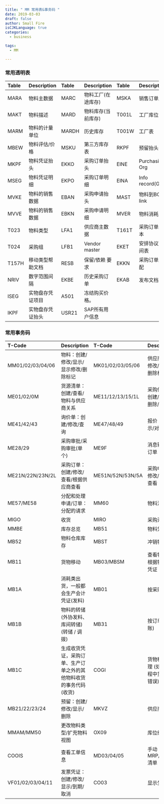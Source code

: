 ```yaml
---
title: " MM 常用表&事务码 "
date: 2019-03-03
draft: false
author: Small Fire
isCJKLanguage: true
categories: 
  - business

tags: 
  - MM

---
```


### 常用透明表

| Table | Description      | Table | Description        | Table | Description         |
| :---- | :--------------- | :---- | :----------------- | :---- | :------------------ |
| MARA  | 物料主数据       | MARC  | 物料工厂(在途库存) | MSKA  | 销售订单库存        |
| MAKT  | 物料描述         | MARD  | 物料库存(当前库存) | T001L | 工厂库位关系        |
| MARM  | 物料的计量单位   | MARDH | 历史库存           | T001W | 工厂表              |
| MBEW  | 物料评估/价格    | MSKU  | 第三方库存表       | RKPF  | 预留抬头            |
| MKPF  | 物料凭证抬头     | EKKO  | 采购订单抬头       | EINE  | Purchasing Org      |
| MSEG  | 物料凭证明细     | EKPO  | 采购订单明细       | EINA  | Info record(G_data) |
| MVKE  | 物料的销售数据   | EBAN  | 采购申请抬头       | MAST  | 物料到BOM link      |
| MVVE  | 物料的销售数据   | EBKN  | 采购申请明细       | MVER  | 物料消耗            |
| T023  | 物料类型         | LFA1  | 供应商主数据       | T161T | 采购订单类型文本    |
| T024  | 采购组           | LFB1  | Vendor master      | EKET  | 安排协议交付时间表  |
| T157H | 移动类型帮助文档 | RESB  | 保留/依赖 要求     | EKKN  | 采购订单账号分配    |
| NRIV  | 数字范围间隔     | EKBE  | 历史采购订单       | EKAB  | 发布文档            |
| ISEG  | 实物盘存凭证项目 | A501  | 冻结购买价格。     |       |                     |
| IKPF  | 实物盘存凭证抬头 | USR21 | SAP所有用户信息    |       |                     |

### 常用事务码

| T-Code           | Description                                                  | T-Code           | Description                                     |
| :--------------- | :----------------------------------------------------------- | :--------------- | :---------------------------------------------- |
| MM01/02/03/04/06 | 物料：创建/修改/显示/显示修改/删除标记                       | MK01/02/03/05/06 | 供应商：创建/修改/显示/冻结/删除标记            |
| ME01/02/0M       | 货源清单：创建/查看/物料与供应商关系                         | ME11/12/13/15/1L | 采购信息记录：创建/修改/显示/删除/供应商        |
| ME41/42/43       | 询价单：创建/修改/查询                                       | ME47/48/49       | 报价：维护/显示/对比                            |
| ME28/29          | 采购审批/采购审批(单个)                                      | ME9F             | 消息输出：采购订单                              |
| ME21N/22N/23N/2L | 采购订单：创建/修改/查看/根据供应商查看                      | ME51N/52N/53N/5A | 采购申请:创建/修改/查看/批量查看                |
| ME57/ME58        | 分配和处理申请/订单：分配的请求                              | MM60             | 物料清单查询                                    |
| MIGO             | 收货                                                         | MIRO             | 采购开票                                        |
| MMBE             | 库存总览                                                     | MB51             | 物料凭证清单                                    |
| MB52             | 物料仓库库存                                                 | MBST             | 冲销物料凭证                                    |
| MB11             | 货物移动                                                     | MB03/MBSM        | 查看物料凭证/根据物料查物料凭证                 |
| MB1A             | 消耗类出货，一般都会生产会计凭证(发料)                       | MB01             | 按采购订单收货                                  |
| MB1B             | 物料的转储 (外协发料、库间转储)(转储 / 调拨)                 | MB31             | 按订单收货 (过账)                               |
| MB1C             | 生成收货凭证，采购订单、生产订单之外的其他物料收货的事务代码 (收货) | COGI             | 货物移动错误处理 (处理生产过程中货物移动的错误) |
| MB21/22/23/24    | 预留：创建/修改/显示/删除                                    | MKVZ             | 供应商清单                                      |
| MMAM/MM50        | 更改物料类型/扩充物料视图                                    | OX09             | 库位维护                                        |
| COOIS            | 查看工单信息                                                 | MD03/04/05       | 手动 MRP/MRP/MRP清单                            |
| VF01/02/03/04/11 | 发票凭证：创建/修改/显示/到期/取消                           | CO03             | 显示生产订单                                    |